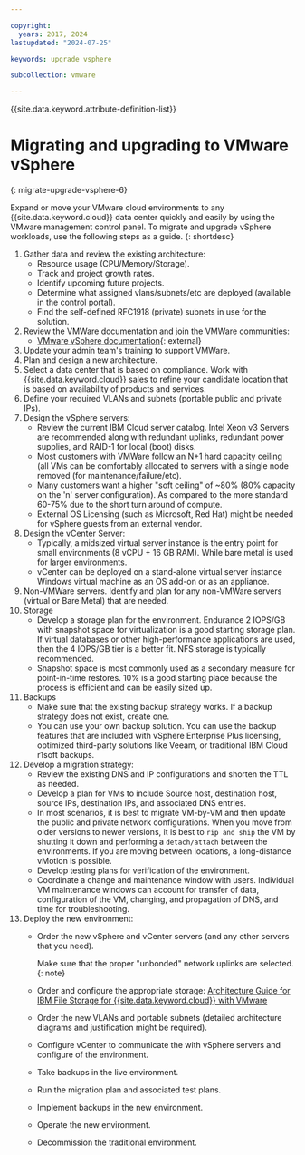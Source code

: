 ```yaml
---

copyright:
  years: 2017, 2024
lastupdated: "2024-07-25"

keywords: upgrade vsphere

subcollection: vmware

---
```


{{site.data.keyword.attribute-definition-list}}

# Migrating and upgrading to VMware vSphere
{: migrate-upgrade-vsphere-6}

Expand or move your VMware cloud environments to any {{site.data.keyword.cloud}} data center quickly and easily by using the VMware management control panel. To migrate and upgrade vSphere workloads, use the following steps as a guide.
{: shortdesc}

1. Gather data and review the existing architecture:
   * Resource usage (CPU/Memory/Storage).
   * Track and project growth rates.
   * Identify upcoming future projects.
   * Determine what assigned vlans/subnets/etc are deployed (available in the control portal).
   * Find the self-defined RFC1918 (private) subnets in use for the solution.
1. Review the VMWare documentation and join the VMWare communities:
   * [VMware vSphere documentation](https://docs.vmware.com/en/VMware-vSphere/index.html){: external}
1. Update your admin team's training to support VMWare.
1. Plan and design a new architecture.
1. Select a data center that is based on compliance. Work with {{site.data.keyword.cloud}} sales to refine your candidate location that is based on availability of products and services.
1. Define your required VLANs and subnets (portable public and private IPs).
1. Design the vSphere servers:
   * Review the current IBM Cloud server catalog. Intel Xeon v3 Servers are recommended along with redundant uplinks, redundant power supplies, and RAID-1 for local (boot) disks.
   * Most customers with VMWare follow an N+1 hard capacity ceiling (all VMs can be comfortably allocated to servers with a single node removed (for maintenance/failure/etc).
   * Many customers want a higher "soft ceiling" of ~80% (80% capacity on the 'n' server configuration). As compared to the more standard 60-75% due to the short turn around of compute.
   * External OS Licensing (such as Microsoft, Red Hat) might be needed for vSphere guests from an external vendor.
1. Design the vCenter Server:
   * Typically, a midsized virtual server instance is the entry point for small environments (8 vCPU + 16 GB RAM). While bare metal is used for larger environments.
   * vCenter can be deployed on a stand-alone virtual server instance Windows virtual machine as an OS add-on or as an appliance.
1. Non-VMWare servers. Identify and plan for any non-VMWare servers (virtual or Bare Metal) that are needed.
1. Storage
   * Develop a storage plan for the environment. Endurance 2 IOPS/GB with snapshot space for virtualization is a good starting storage plan. If virtual databases or other high-performance applications are used, then the 4 IOPS/GB tier is a better fit. NFS storage is typically recommended.
   * Snapshot space is most commonly used as a secondary measure for point-in-time restores. 10% is a good starting place because the process is efficient and can be easily sized up.
1. Backups
   * Make sure that the existing backup strategy works. If a backup strategy does not exist, create one.
   * You can use your own backup solution. You can use the backup features that are included with vSphere Enterprise Plus licensing, optimized third-party solutions like Veeam, or traditional IBM Cloud r1soft backups.
1. Develop a migration strategy:
   * Review the existing DNS and IP configurations and shorten the TTL as needed.
   * Develop a plan for VMs to include Source host, destination host, source IPs, destination IPs, and associated DNS entries.
   * In most scenarios, it is best to migrate VM-by-VM and then update the public and private network configurations. When you move from older versions to newer versions, it is best to `rip and ship` the VM by shutting it down and performing a `detach/attach` between the environments. If you are moving between locations, a long-distance vMotion is possible.
   * Develop testing plans for verification of the environment.
   * Coordinate a change and maintenance window with users. Individual VM maintenance windows can account for transfer of data, configuration of the VM, changing, and propagation of DNS, and time for troubleshooting.
1. Deploy the new environment:
   * Order the new vSphere and vCenter servers (and any other servers that you need).

      Make sure that the proper "unbonded" network uplinks are selected.
      {: note}

   * Order and configure the appropriate storage: [Architecture Guide for IBM File Storage for {{site.data.keyword.cloud}} with VMware](https://cloud.ibm.com/docs/FileStorage?topic=FileStorage-architectureguide)
   * Order the new VLANs and portable subnets (detailed architecture diagrams and justification might be required).
   * Configure vCenter to communicate the with vSphere servers and configure of the environment.
   * Take backups in the live environment.
   * Run the migration plan and associated test plans.
   * Implement backups in the new environment.
   * Operate the new environment.
   * Decommission the traditional environment.
